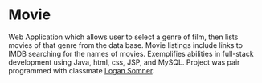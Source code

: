 # Movie
Web Application which allows user to select a genre of film, then lists movies of that genre from the data base. Movie listings include links to IMDB searching for the names of movies. Exemplifies abilities in full-stack development using Java, html, css, JSP, and MySQL. Project was pair programmed with classmate [Logan Somner](https://github.com/colonized).
